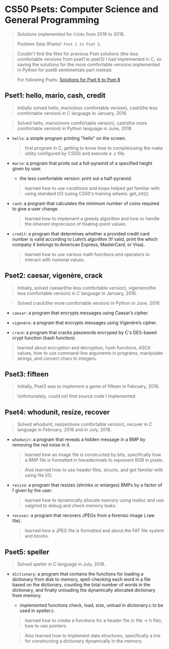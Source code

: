 # CS50 Psets: Computer Science and General Programming

> Solutions implemented for `CS50x` from 2016 to 2018.

> Problem Sets (Psets): `Pset 1 to Pset 5`.

> Couldn't find the files for previous Pset solutions (the less comfortable versions from pset1 to pset3) I had implemented in C, so saving the solutions for the more comfortable versions implemented in Python for pset6 sentimentals part instead.

> For following Psets: [Solutions for Pset 6 to Pset 8](https://github.com/JiwoonKim/CS50-Pset-Web-Programming)


## Pset1: hello, mario, cash, credit
> Initially solved hello, mario(less comfortable version), cash(the less comfortable version) in C language in January, 2016.

> Solved hello, mario(more comfortable version), cash(the more comfortable version) in Python language in June, 2018.

- `hello`: a simple program printing "hello" on the screen.
  > first program in C, getting to know how to compile(using the make utility configured by CS50) and execute a .c file.
  
- `mario`: a program that prints out a full-pyramid of a specified height given by user.
    - the less comfortable version: print out a half-pyramid.
    
  > learned how to use conditions and loops
  > helped get familiar with using standard I/O (using CS50's training wheels: get_int()).
  
- `cash`: a program that calculates the minimum number of coins required to give a user change.
  > learned how to implement a greedy algorithm and how to handle the inherent imprecision of floating-point values.
  
- `credit`: a program that determines whether a provided credit card number is valid according to Luhn’s algorithm (If valid, print the which company it belongs to:American Express, MasterCard, or Visa).
  > learned how to use various math functions and operators to interact with numeral values.

## Pset2: caesar, vigenère, crack
> Initially, solved caesar(the less comfortable version), vigeniere(the less comfortable version) in C language in January, 2016.

> Solved crack(the more comfortable version) in Python in June, 2018.

- `caesar`: a program that encrypts messages using Caesar’s cipher.

- `vigenère`: a program that encrypts messages using Vigenère’s cipher.

- `crack`: a program that cracks passwords encryped by C's DES-based crypt function (hash function).
    
> learned about encryption and decryption, hash funcitons, ASCII values, how to use command-line arguments in programs, manipulate strings, and convert chars to integers.
      
## Pset3: fifteen
> Initially, Pset3 was to implement a game of fifteen in February, 2016. 

> Unfortunately, could not find source code I implemented.

## Pset4: whodunit, resize, recover
> Solved whodunit, resize(more comfortable version), recover in C language in February, 2016 and in July, 2018.

- `whodunit`: a program that reveals a hidden message in a BMP by removing the red noise in it.
  > learned how an image file is constructed by bits, specifically how a BMP file is formatted in hexadecimals to represent RGB in pixels.
  
  > Also learned how to use header files, structs, and got familiar with using file I/O.

- `resize`: a program that resizes (shrinks or enlarges) BMPs by a factor of f given by the user.
  > learned how to dynamically allocate memory using malloc and use valgrind to debug and check memory leaks.
  
- `recover`: a program that recovers JPEGs from a forensic image (.raw file).
  > learned how a JPEG file is formatted and about the FAT file system and blocks. 
  
## Pset5: speller
> Solved speller in C language in July, 2018.

- `dictionary`: a program that contains the functions for loading a dictionary from disk to memory, spell-checking each word in a file based on the dictionary, counting the total number of words in the dictionary, and finally unloading the dynamically allocated dictionary from memory.
    - implemented functions check, load, size, unload in dictionary.c to be used in speller.c.

  > learned how to create a functions for a header file (c file -> h file), how to use pointers
  
  > Also learned how to implement data structures, specifically a trie for constructing a dictionary dynamically in the memory.
